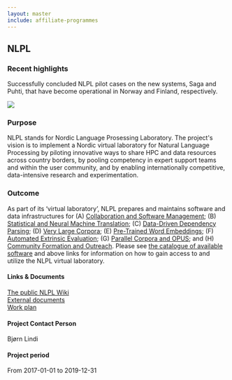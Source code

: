 ```yaml
---
layout: master
include: affiliate-programmes
---
```


## NLPL

### Recent highlights
Successfully concluded NLPL pilot cases on the new systems, Saga and Puhti, that have become operational in Norway and Finland, respectively.

<a href="{% include baseurl %}/assets/images/news/NLPL_logo.png"><img class="normal" float="left" src="{% include baseurl %}/assets/images/NLPL_logo.png"></a>
<br>
     
### Purpose
NLPL stands for Nordic Language Prosessing Laboratory. The project's vision is to implement a Nordic virtual laboratory for Natural Language Processing by piloting innovative ways to share HPC and data resources across country borders, by pooling competency in expert support teams and within the user community, and by enabling internationally competitive, data-intensive research and experimentation.
 
### Outcome
As part of its ‘virtual laboratory’, NLPL prepares and maintains software and data infrastructures for (A) [Collaboration and Software Management](http://wiki.nlpl.eu/index.php/Infrastructure/home); (B) [Statistical and Neural Machine Translation](http://wiki.nlpl.eu/index.php/Translation/home); (C) [Data-Driven Dependency Parsing](http://wiki.nlpl.eu/index.php/Parsing/home); (D) [Very Large Corpora](http://wiki.nlpl.eu/index.php/Corpora/home); (E) [Pre-Trained Word Embeddings](http://wiki.nlpl.eu/index.php/Vectors/home); (F) [Automated Extrinsic Evaluation](http://wiki.nlpl.eu/index.php/Evaluation/home); (G) [Parallel Corpora and OPUS](http://wiki.nlpl.eu/index.php/Corpora/OPUS); and (H) [Community Formation and Outreach](http://wiki.nlpl.eu/index.php/Community/home). Please see [the catalogue of available software](http://wiki.nlpl.eu/index.php/Infrastructure/software/catalogue) and above links for information on how to gain access to and utilize the NLPL virtual laboratory.
 
#### Links & Documents
[The public NLPL Wiki](http://wiki.nlpl.eu/index.php/Home) <br/>
[External documents](https://wiki.neic.no/wiki/Nordic_language_processing_laboratory) <br/>
[Work plan](https://wiki.neic.no/w/ext/img_auth.php/a/a9/20161220_NeIC_NLPL_workplan_approved.pdf)

#### Project Contact Person
Bjørn Lindi

#### Project period
From 2017-01-01 to 2019-12-31
                     

